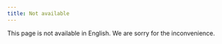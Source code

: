```yaml
---
title: Not available 
---
```


This page is not available in English.  We are sorry for the inconvenience. 
